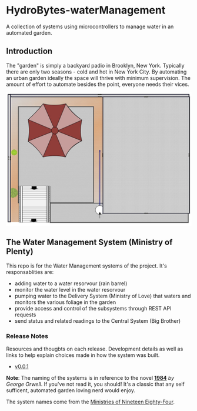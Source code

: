 # HydroBytes-waterManagement
A collection of systems using microcontrollers to manage water in an automated garden.

## Introduction

The "garden" is simply a backyard padio in Brooklyn, New York. Typically there are only two seasons - cold and hot in New York City. By automating an urban garden ideally the space will thrive with minimum supervision. The amount of effort to automate besides the point, everyone needs their vices.

![Garden Layout](https://raw.githubusercontent.com/deezone/HydroBytes-waterManagement/master/resources/HydroBytes-38-74-Garden.jpg)

## The Water Management System (Ministry of Plenty)

This repo is for the Water Management systems of the project. It's responsablities are:
- adding water to a water resorvour (rain barrel)
- monitor the water level in the water resorvour
- pumping water to the Delivery System (Ministry of Love) that waters and monitors the various foliage in the garden
- provide access and control of the subsystems through REST API requests
- send status and related readings to the Central System (Big Brother)


### Release Notes
Resources and thougbts on each release. Development details as well as links to help explain choices made in how the system was built.
- [v0.0.1](https://github.com/deezone/HydroBytes-waterManagement/blob/master/resources/releases/v00-00-01.md)


**Note**: The naming of the systems is in reference to the novel **[1984](https://en.wikipedia.org/wiki/Nineteen_Eighty-Four)** *by George Orwell*. If you've not read it, you should! It's a classic that any self sufficent, automated garden loving nerd would enjoy.

The system names come from the [Ministries of Nineteen Eighty-Four](
https://en.wikipedia.org/wiki/Ministries_of_Nineteen_Eighty-Four).